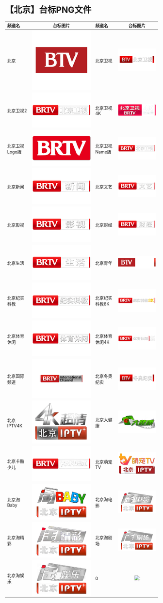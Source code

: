 # 【北京】台标PNG文件
|频道名|台标图片|频道名|台标图片|
|:---|:---:|:---|:---:|
|北京|<img src="https://raw.githubusercontent.com/xiaolvdouya/TV-LOGO/refs/heads/main/%E5%8C%97%E4%BA%AC/北京.png">|北京卫视|<img src="https://raw.githubusercontent.com/xiaolvdouya/TV-LOGO/refs/heads/main/%E5%8C%97%E4%BA%AC/北京卫视.png">|
|北京卫视2|<img src="https://raw.githubusercontent.com/xiaolvdouya/TV-LOGO/refs/heads/main/%E5%8C%97%E4%BA%AC/北京卫视2.png">|北京卫视4K|<img src="https://raw.githubusercontent.com/xiaolvdouya/TV-LOGO/refs/heads/main/%E5%8C%97%E4%BA%AC/北京卫视4K.png">|
|北京卫视Logo版|<img src="https://raw.githubusercontent.com/xiaolvdouya/TV-LOGO/refs/heads/main/%E5%8C%97%E4%BA%AC/北京卫视Logo版.png">|北京卫视Name版|<img src="https://raw.githubusercontent.com/xiaolvdouya/TV-LOGO/refs/heads/main/%E5%8C%97%E4%BA%AC/北京卫视Name版.png">|
|北京新闻|<img src="https://raw.githubusercontent.com/xiaolvdouya/TV-LOGO/refs/heads/main/%E5%8C%97%E4%BA%AC/北京新闻.png">|北京文艺|<img src="https://raw.githubusercontent.com/xiaolvdouya/TV-LOGO/refs/heads/main/%E5%8C%97%E4%BA%AC/北京文艺.png">|
|北京影视|<img src="https://raw.githubusercontent.com/xiaolvdouya/TV-LOGO/refs/heads/main/%E5%8C%97%E4%BA%AC/北京影视.png">|北京财经|<img src="https://raw.githubusercontent.com/xiaolvdouya/TV-LOGO/refs/heads/main/%E5%8C%97%E4%BA%AC/北京财经.png">|
|北京生活|<img src="https://raw.githubusercontent.com/xiaolvdouya/TV-LOGO/refs/heads/main/%E5%8C%97%E4%BA%AC/北京生活.png">|北京青年|<img src="https://raw.githubusercontent.com/xiaolvdouya/TV-LOGO/refs/heads/main/%E5%8C%97%E4%BA%AC/北京青年.png">|
|北京纪实科教|<img src="https://raw.githubusercontent.com/xiaolvdouya/TV-LOGO/refs/heads/main/%E5%8C%97%E4%BA%AC/北京纪实科教.png">|北京纪实科教8K|<img src="https://raw.githubusercontent.com/xiaolvdouya/TV-LOGO/refs/heads/main/%E5%8C%97%E4%BA%AC/北京纪实科教8K.png">|
|北京体育休闲|<img src="https://raw.githubusercontent.com/xiaolvdouya/TV-LOGO/refs/heads/main/%E5%8C%97%E4%BA%AC/北京体育休闲.png">|北京体育休闲4K|<img src="https://raw.githubusercontent.com/xiaolvdouya/TV-LOGO/refs/heads/main/%E5%8C%97%E4%BA%AC/北京体育休闲4K.png">|
|北京国际频道|<img src="https://raw.githubusercontent.com/xiaolvdouya/TV-LOGO/refs/heads/main/%E5%8C%97%E4%BA%AC/北京国际频道.png">|北京冬奥纪实|<img src="https://raw.githubusercontent.com/xiaolvdouya/TV-LOGO/refs/heads/main/%E5%8C%97%E4%BA%AC/北京冬奥纪实.png">|
|北京IPTV4K|<img src="https://raw.githubusercontent.com/xiaolvdouya/TV-LOGO/refs/heads/main/%E5%8C%97%E4%BA%AC/北京IPTV4K.png">|北京大健康|<img src="https://raw.githubusercontent.com/xiaolvdouya/TV-LOGO/refs/heads/main/%E5%8C%97%E4%BA%AC/北京大健康.png">|
|北京卡酷少儿|<img src="https://raw.githubusercontent.com/xiaolvdouya/TV-LOGO/refs/heads/main/%E5%8C%97%E4%BA%AC/北京卡酷少儿.png">|北京萌宠TV|<img src="https://raw.githubusercontent.com/xiaolvdouya/TV-LOGO/refs/heads/main/%E5%8C%97%E4%BA%AC/北京萌宠TV.png">|
|北京淘Baby|<img src="https://raw.githubusercontent.com/xiaolvdouya/TV-LOGO/refs/heads/main/%E5%8C%97%E4%BA%AC/北京淘Baby.png">|北京淘电影|<img src="https://raw.githubusercontent.com/xiaolvdouya/TV-LOGO/refs/heads/main/%E5%8C%97%E4%BA%AC/北京淘电影.png">|
|北京淘精彩|<img src="https://raw.githubusercontent.com/xiaolvdouya/TV-LOGO/refs/heads/main/%E5%8C%97%E4%BA%AC/北京淘精彩.png">|北京淘剧场|<img src="https://raw.githubusercontent.com/xiaolvdouya/TV-LOGO/refs/heads/main/%E5%8C%97%E4%BA%AC/北京淘剧场.png">|
|北京淘娱乐|<img src="https://raw.githubusercontent.com/xiaolvdouya/TV-LOGO/refs/heads/main/%E5%8C%97%E4%BA%AC/北京淘娱乐.png">|0|<img src="https://raw.githubusercontent.com/xiaolvdouya/TV-LOGO/refs/heads/main/%E5%B1%B1%E4%B8%9C/0">|
